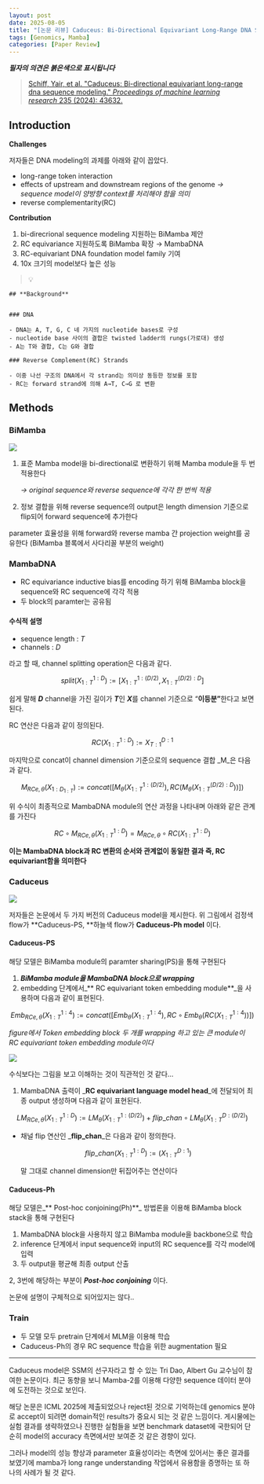 ```yaml
---
layout: post
date: 2025-08-05
title: "[논문 리뷰] Caduceus: Bi-Directional Equivariant Long-Range DNA Sequence Modeling"
tags: [Genomics, Mamba]
categories: [Paper Review]
---
```


<span class="notion-red">_**필자의 의견은 붉은색으로 표시됩니다**_</span>


> [Schiff, Yair, et al. "Caduceus: Bi-directional equivariant long-range dna sequence modeling." ](https://pmc.ncbi.nlm.nih.gov/articles/PMC12189541/)[_Proceedings of machine learning research_](https://pmc.ncbi.nlm.nih.gov/articles/PMC12189541/)[ 235 (2024): 43632.](https://pmc.ncbi.nlm.nih.gov/articles/PMC12189541/)



## Introduction


**Challenges**


저자들은 DNA modeling의 과제를 아래와 같이 꼽았다.

- long-range token interaction
- effects of upstream and downstream regions of the genome 
_→ sequence model이 양방향 context를 처리해야 함을 의미_
- reverse complementarity(RC)

**Contribution**

1. bi-direcrional sequence modeling 지원하는 BiMamba 제안
1. RC equivariance 지원하도록 BiMamba 확장 → MambaDNA
1. RC-equivariant DNA foundation model family 기여
1. 10x 크기의 model보다 높은 성능

> 💡 


	## **Background**


	### DNA

	- DNA는 A, T, G, C 네 가지의 nucleotide bases로 구성
	- nucleotide base 사이의 결합은 twisted ladder의 rungs(가로대) 생성
	- A는 T와 결합, C는 G와 결합

	### Reverse Complement(RC) Strands

	- 이중 나선 구조의 DNA에서 각 strand는 의미상 동등한 정보를 포함
	- RC는 forward strand에 의해 A→T, C→G 로 변환


## Methods



### BiMamba


![](https://prod-files-secure.s3.us-west-2.amazonaws.com/542b861c-36a8-4051-84e5-8804b6728dba/2c247d59-7815-4980-99f0-8f0d21f445a7/image.png?X-Amz-Algorithm=AWS4-HMAC-SHA256&X-Amz-Content-Sha256=UNSIGNED-PAYLOAD&X-Amz-Credential=ASIAZI2LB466XJBY2V6B%2F20250926%2Fus-west-2%2Fs3%2Faws4_request&X-Amz-Date=20250926T090052Z&X-Amz-Expires=3600&X-Amz-Security-Token=IQoJb3JpZ2luX2VjEAEaCXVzLXdlc3QtMiJIMEYCIQDoTOh%2FRnj4qdOwJubwxM1Dy4Zf7TFgRDva9G%2F7x%2BedGAIhAJJwqSd2hdyoXd67r8h8GEBMqD0Ztkso%2FH3SKmhWUgqTKogECIr%2F%2F%2F%2F%2F%2F%2F%2F%2F%2FwEQABoMNjM3NDIzMTgzODA1IgyODEU%2FNwG4EEIM%2BXMq3AOchht2xAEXrznR0PFhNH%2B8eJQn6zO%2BrpMSVCDEkILmJXSGu4YrdV09nCPsLoQJLGui9Dsd5H0RZbuYp3ta35qnDzUlRyBs4G6YHcJsz%2FXN%2FbH51C2lF4DKh4F1wLb8dgimEB4F2zTVAc6lke1QTF1DfZKbSt%2BhRYFMApTOtVatMro1ZdcDyCyhpEFr0b3Ouau%2B%2BN8yi19a1x9sjkrHDFaDmXdvLfANLKi1gDrfb105lUd%2B3XNJVP68Xbs2aE%2BmElAWb0SkKLt843ifoViDH1ft4O8%2B7X9bc%2FP4krkLUCIkKIbfnCfnAQmNBgrru4Zc1b%2BeVvfa51tPrtoZyAhMemJbnP4idhzJpgC3qdynGE75rqC%2BP6wRLuzQ9UTp9qZzUWjHxMGwcUcraiCyEzCmx%2B%2Bxjnx%2BVaxdFt%2Fw4zXFzLmFX1KTrT8Kz3zBh4EypjY8Z5J7kElt32krAloY8UF%2F3FoRvTd6vqKx6aU1OR8DZNedmTH4oR2lPRKuNxJFyzcJjkmY3TI4UV78PQxKJ95Qc5fITnHCebvhc2aWm3JUklAPqmckE5FIrrWfSfgAnkqP%2BJQj9ibVmi%2BD3b14MliDttiM%2F6pRROphQUM9MOXPhEghrbE8O5H0kQPyQ83C5zDxoNnGBjqkAfkn12WXKcadnAIac%2BOmQQkd9uVIYU5IitmVrBQKvAn9U8cOYTHkIfm%2Fe95Chb4E%2FaLe7Q6gQE8ot0Biqv%2FYKhHXI%2F1lh%2FTM76bkApqh2A7l4iZogL65XxpIhew1UsEI3UqifQ9ktFA1ksBLydDosjXWJj5c2Ujc4CqZK9LTbaN5J0oVOMD5LSd0Dem1xmw9tvzp2RX2uLXoymfQxjewVnnkE%2BN8&X-Amz-Signature=eb3bd1cf6ec3603df62f2ad91b996f1432e806ca08171371585a9fa23839fb34&X-Amz-SignedHeaders=host&x-amz-checksum-mode=ENABLED&x-id=GetObject)

1. 표준 Mamba model을 bi-directional로 변환하기 위해 Mamba module을 두 번 적용한다

	_→ original sequence와 reverse sequence에 각각 한 번씩 적용_

1. 정보 결합을 위해 reverse sequence의 output은 length dimension 기준으로 flip되어 forward sequence에 추가한다

parameter 효율성을 위해 forward와 reverse mamba 간 projection weight를 공유한다 (BiMamba 블록에서 사다리꼴 부분의 weight)



### MambaDNA

- RC equivariance inductive bias를 encoding 하기 위해 BiMamba block을 sequence와 RC sequence에 각각 적용
- 두 block의 paramter는 공유됨


#### 수식적 설명

- sequence length : _T_
- channels : _D_

라고 할 때,  channel splitting operation은 다음과 같다.


$$
split(X^{1:D}_{1:T}):=[X^{1:(D/2)}_{1:T},X^{(D/2):D}_{1:T}]
$$


<span class="notion-red">쉽게 말해 </span><span class="notion-red">_**D**_</span><span class="notion-red"> channel을 가진 길이가 </span><span class="notion-red">_**T**_</span><span class="notion-red">인 </span><span class="notion-red">_**X**_</span><span class="notion-red">를 channel 기준으로 “</span><span class="notion-red">**이등분”**</span><span class="notion-red">한다고 보면 된다.</span>


RC 연산은 다음과 같이 정의된다.


$$
RC(X^{1:D}_{1:T}):=X^{D:1}_{T:1}
$$


마지막으로 concat이 channel dimension 기준으로의 sequence 결합 _M_은 다음과 같다.


$$
M_{RCe,\theta}(X_{1:D_{1:T}}):=concat([M_{\theta}(X^{1:(D/2)}_{1:T}),RC(M_{\theta}(X^{(D/2):D}_{1:T}))])
$$


위 수식이 최종적으로 MambaDNA module의 연산 과정을 나타내며 아래와 같은 관계를 가진다


$$
RC\circ M_{RCe,\theta}(X^{1:D}_{1:T}) = M_{RCe,\theta} \circ RC(X^{1:D}_{1:T})
$$


**이는 MambaDNA block과 RC 변환의 순서와 관계없이 동일한 결과 즉, RC equivariant함을 의미한다**



### Caduceus


![](https://prod-files-secure.s3.us-west-2.amazonaws.com/542b861c-36a8-4051-84e5-8804b6728dba/f94a60d7-8145-473b-aef9-7c68d3ec604a/image.png?X-Amz-Algorithm=AWS4-HMAC-SHA256&X-Amz-Content-Sha256=UNSIGNED-PAYLOAD&X-Amz-Credential=ASIAZI2LB466XJBY2V6B%2F20250926%2Fus-west-2%2Fs3%2Faws4_request&X-Amz-Date=20250926T090052Z&X-Amz-Expires=3600&X-Amz-Security-Token=IQoJb3JpZ2luX2VjEAEaCXVzLXdlc3QtMiJIMEYCIQDoTOh%2FRnj4qdOwJubwxM1Dy4Zf7TFgRDva9G%2F7x%2BedGAIhAJJwqSd2hdyoXd67r8h8GEBMqD0Ztkso%2FH3SKmhWUgqTKogECIr%2F%2F%2F%2F%2F%2F%2F%2F%2F%2FwEQABoMNjM3NDIzMTgzODA1IgyODEU%2FNwG4EEIM%2BXMq3AOchht2xAEXrznR0PFhNH%2B8eJQn6zO%2BrpMSVCDEkILmJXSGu4YrdV09nCPsLoQJLGui9Dsd5H0RZbuYp3ta35qnDzUlRyBs4G6YHcJsz%2FXN%2FbH51C2lF4DKh4F1wLb8dgimEB4F2zTVAc6lke1QTF1DfZKbSt%2BhRYFMApTOtVatMro1ZdcDyCyhpEFr0b3Ouau%2B%2BN8yi19a1x9sjkrHDFaDmXdvLfANLKi1gDrfb105lUd%2B3XNJVP68Xbs2aE%2BmElAWb0SkKLt843ifoViDH1ft4O8%2B7X9bc%2FP4krkLUCIkKIbfnCfnAQmNBgrru4Zc1b%2BeVvfa51tPrtoZyAhMemJbnP4idhzJpgC3qdynGE75rqC%2BP6wRLuzQ9UTp9qZzUWjHxMGwcUcraiCyEzCmx%2B%2Bxjnx%2BVaxdFt%2Fw4zXFzLmFX1KTrT8Kz3zBh4EypjY8Z5J7kElt32krAloY8UF%2F3FoRvTd6vqKx6aU1OR8DZNedmTH4oR2lPRKuNxJFyzcJjkmY3TI4UV78PQxKJ95Qc5fITnHCebvhc2aWm3JUklAPqmckE5FIrrWfSfgAnkqP%2BJQj9ibVmi%2BD3b14MliDttiM%2F6pRROphQUM9MOXPhEghrbE8O5H0kQPyQ83C5zDxoNnGBjqkAfkn12WXKcadnAIac%2BOmQQkd9uVIYU5IitmVrBQKvAn9U8cOYTHkIfm%2Fe95Chb4E%2FaLe7Q6gQE8ot0Biqv%2FYKhHXI%2F1lh%2FTM76bkApqh2A7l4iZogL65XxpIhew1UsEI3UqifQ9ktFA1ksBLydDosjXWJj5c2Ujc4CqZK9LTbaN5J0oVOMD5LSd0Dem1xmw9tvzp2RX2uLXoymfQxjewVnnkE%2BN8&X-Amz-Signature=1acc2d1450995653c8fc6dd1e94a33bf34e2300f35ab88ec1310dd7e8ff1f5ac&X-Amz-SignedHeaders=host&x-amz-checksum-mode=ENABLED&x-id=GetObject)


저자들은 논문에서 두 가지 버전의 Caduceus model을 제시한다. 위 그림에서 검정색 flow가 **Caduceus-PS, **하늘색 flow가 **Caduceus-Ph model** 이다.



#### Caduceus-PS


해당 모델은 BiMamba module의 paramter sharing(PS)을 통해 구현된다

1. _**BiMamba module을 MambaDNA block으로 wrapping**_
1. embedding 단계에서_** RC equivariant token embedding module**_을 사용하며 다음과 같이 표현된다.

$$
Emb_{RCe,\theta}(X^{1:4}_{1:T}):=concat([Emb_{\theta}(X^{1:4}_{1:T}),RC \circ Emb_{\theta}(RC(X^{1:4}_{1:T}))])
$$


_figure에서 Token embedding block 두 개를 wrapping 하고 있는 큰 module이 RC equivariant token embedding module이다_


![](https://prod-files-secure.s3.us-west-2.amazonaws.com/542b861c-36a8-4051-84e5-8804b6728dba/b175e4da-71eb-4e91-8c23-a06dabe673c9/image.png?X-Amz-Algorithm=AWS4-HMAC-SHA256&X-Amz-Content-Sha256=UNSIGNED-PAYLOAD&X-Amz-Credential=ASIAZI2LB466XJBY2V6B%2F20250926%2Fus-west-2%2Fs3%2Faws4_request&X-Amz-Date=20250926T090052Z&X-Amz-Expires=3600&X-Amz-Security-Token=IQoJb3JpZ2luX2VjEAEaCXVzLXdlc3QtMiJIMEYCIQDoTOh%2FRnj4qdOwJubwxM1Dy4Zf7TFgRDva9G%2F7x%2BedGAIhAJJwqSd2hdyoXd67r8h8GEBMqD0Ztkso%2FH3SKmhWUgqTKogECIr%2F%2F%2F%2F%2F%2F%2F%2F%2F%2FwEQABoMNjM3NDIzMTgzODA1IgyODEU%2FNwG4EEIM%2BXMq3AOchht2xAEXrznR0PFhNH%2B8eJQn6zO%2BrpMSVCDEkILmJXSGu4YrdV09nCPsLoQJLGui9Dsd5H0RZbuYp3ta35qnDzUlRyBs4G6YHcJsz%2FXN%2FbH51C2lF4DKh4F1wLb8dgimEB4F2zTVAc6lke1QTF1DfZKbSt%2BhRYFMApTOtVatMro1ZdcDyCyhpEFr0b3Ouau%2B%2BN8yi19a1x9sjkrHDFaDmXdvLfANLKi1gDrfb105lUd%2B3XNJVP68Xbs2aE%2BmElAWb0SkKLt843ifoViDH1ft4O8%2B7X9bc%2FP4krkLUCIkKIbfnCfnAQmNBgrru4Zc1b%2BeVvfa51tPrtoZyAhMemJbnP4idhzJpgC3qdynGE75rqC%2BP6wRLuzQ9UTp9qZzUWjHxMGwcUcraiCyEzCmx%2B%2Bxjnx%2BVaxdFt%2Fw4zXFzLmFX1KTrT8Kz3zBh4EypjY8Z5J7kElt32krAloY8UF%2F3FoRvTd6vqKx6aU1OR8DZNedmTH4oR2lPRKuNxJFyzcJjkmY3TI4UV78PQxKJ95Qc5fITnHCebvhc2aWm3JUklAPqmckE5FIrrWfSfgAnkqP%2BJQj9ibVmi%2BD3b14MliDttiM%2F6pRROphQUM9MOXPhEghrbE8O5H0kQPyQ83C5zDxoNnGBjqkAfkn12WXKcadnAIac%2BOmQQkd9uVIYU5IitmVrBQKvAn9U8cOYTHkIfm%2Fe95Chb4E%2FaLe7Q6gQE8ot0Biqv%2FYKhHXI%2F1lh%2FTM76bkApqh2A7l4iZogL65XxpIhew1UsEI3UqifQ9ktFA1ksBLydDosjXWJj5c2Ujc4CqZK9LTbaN5J0oVOMD5LSd0Dem1xmw9tvzp2RX2uLXoymfQxjewVnnkE%2BN8&X-Amz-Signature=66dcb1e24b4e17a4573b4f1f34b6047e5d14bf01c5d458bfd3ef7df3ebb9adc7&X-Amz-SignedHeaders=host&x-amz-checksum-mode=ENABLED&x-id=GetObject)


<span class="notion-red">수식보다는 그림을 보고 이해하는 것이 직관적인 것 같다…</span>

1. MambaDNA 출력이 _**RC equivariant language model head**_에 전달되어 최종 output 생성하며 다음과 같이 표현된다.

$$
LM_{RCe,\theta}(X^{1:D}_{1:T}):= LM_{\theta}(X^{1:(D/2)}_{1:T})+flip\_chan\circ LM_{\theta}(X^{D:(D/2)}_{1:T})
$$

- 채널 flip 연산인 _**flip\_chan**_은 다음과 같이 정의한다.

	$$
	flip\_chan(X^{1:D}_{1:T}):=(X^{D:1}_{1:T})
	$$


	말 그대로 channel dimension만 뒤집어주는 연산이다



#### Caduceus-Ph


해당 모델은_** Post-hoc conjoining(Ph)**_ 방법론을 이용해 BiMamba block stack을 통해 구현된다

1. MambaDNA block을 사용하지 않고 BiMamba module을 backbone으로 학습
1. inference 단계에서 input sequence와 input의 RC sequence를 각각 model에 입력
1. 두 output을 평균해 최종 output 산출

2, 3번에 해당하는 부분이 _**Post-hoc conjoining**_ 이다.


<span class="notion-red">논문에 설명이 구체적으로 되어있지는 않다..</span>



### Train

- 두 모델 모두 pretrain 단계에서 MLM을 이용해 학습
- Caduceus-Ph의 경우 RC sequence 학습을 위한 augmentation 필요

---


<span class="notion-red">Caduceus model은 SSM의 선구자라고 할 수 있는 Tri Dao, Albert Gu 교수님이 참여한 논문이다. 최근 동향을 보니 Mamba-2를 이용해 다양한 sequence 데이터 분야에 도전하는 것으로 보인다.</span>


<span class="notion-red">해당 논문은 ICML 2025에 제출되었으나 reject된 것으로 기억하는데 genomics 분야로 accept이 되려면 domain적인 results가 중요시 되는 것 같은 느낌이다. 게시물에는 실험 결과를 생략하였으나 진행한 실험들을 보면 benchmark dataset에 국한되어 단순히 model의 accuracy 측면에서만 보여준 것 같은 경향이 있다.</span>


<span class="notion-red">그러나 model의 성능 향상과 parameter 효율성이라는 측면에 있어서는 좋은 결과를 보였기에 mamba가 long range understanding 작업에서 유용함을 증명하는 또 하나의 사례가 될 것 같다.</span>

